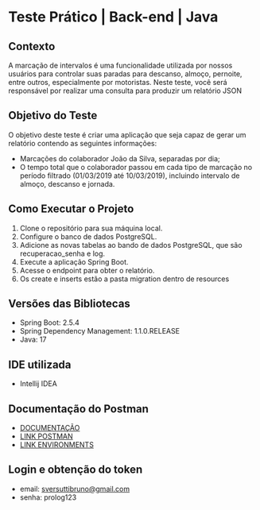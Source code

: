 # Teste Prático | Back-end | Java

## Contexto

A marcação de intervalos é uma funcionalidade utilizada por nossos usuários para controlar suas paradas para descanso, almoço, pernoite, entre outros, especialmente por motoristas. Neste teste, você será responsável por realizar uma consulta para produzir um relatório JSON 

## Objetivo do Teste

O objetivo deste teste é criar uma aplicação que seja capaz de gerar um relatório contendo as seguintes informações:

- Marcações do colaborador João da Silva, separadas por dia;
- O tempo total que o colaborador passou em cada tipo de marcação no período filtrado (01/03/2019 até 10/03/2019), incluindo intervalo de almoço, descanso e jornada.

## Como Executar o Projeto

1. Clone o repositório para sua máquina local.
2. Configure o banco de dados PostgreSQL.
3. Adicione as novas tabelas ao bando de dados PostgreSQL, que são  recuperacao_senha e log.
4. Execute a aplicação Spring Boot.
5. Acesse o endpoint para obter o relatório.
6. Os create e inserts estão a pasta migration dentro de resources

## Versões das Bibliotecas

- Spring Boot: 2.5.4
- Spring Dependency Management: 1.1.0.RELEASE
- Java: 17

## IDE utilizada

- Intellij IDEA

## Documentação do Postman

- [DOCUMENTAÇÃO](https://documenter.getpostman.com/view/17445484/2sA3QwapCp)
- [LINK POSTMAN](https://api.postman.com/collections/17445484-0a3c97d3-c64b-4aac-a44e-a0bc2d190728?access_key=PMAT-01HZ8QVMVGAF3BPC7S9RM5SRM4)
- [LINK ENVIRONMENTS](https://www.postman.com/planetary-escape-330988/workspace/prolog/environment/17445484-f98140b6-df48-4c8e-b286-36d060876ad5?action=share&creator=17445484&active-environment=17445484-f98140b6-df48-4c8e-b286-36d060876ad5)

  
## Login e obtenção do token
- email: sversuttibruno@gmail.com
- senha: prolog123

